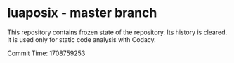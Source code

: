 # luaposix - master branch

This repository contains frozen state of the repository.
Its history is cleared. It is used only for static code
analysis with Codacy.

Commit Time: 1708759253